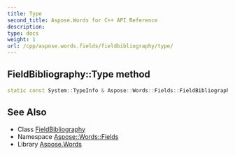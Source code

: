 ```yaml
---
title: Type
second_title: Aspose.Words for C++ API Reference
description: 
type: docs
weight: 1
url: /cpp/aspose.words.fields/fieldbibliography/type/
---
```

## FieldBibliography::Type method




```cpp
static const System::TypeInfo & Aspose::Words::Fields::FieldBibliography::Type()
```

## See Also

* Class [FieldBibliography](../)
* Namespace [Aspose::Words::Fields](../../)
* Library [Aspose.Words](../../../)
